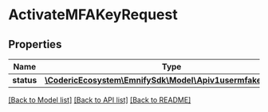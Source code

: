# ActivateMFAKeyRequest

## Properties
Name | Type | Description | Notes
------------ | ------------- | ------------- | -------------
**status** | [**\CodericEcosystem\EmnifySdk\Model\Apiv1usermfakeyIdStatus**](Apiv1usermfakeyIdStatus.md) |  | [optional] 

[[Back to Model list]](../../README.md#documentation-for-models) [[Back to API list]](../../README.md#documentation-for-api-endpoints) [[Back to README]](../../README.md)

